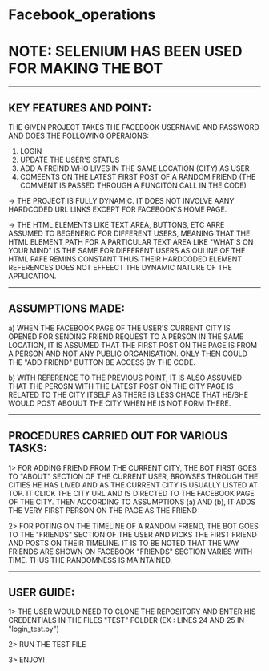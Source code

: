 # Facebook_operations


NOTE: SELENIUM HAS BEEN USED FOR MAKING THE BOT
===============================================================================================================================================================================

-------------------------------------------------------------------------------------------------------------------------------------------------------------------------------
KEY FEATURES AND POINT:
-------------------------------------------------------------------------------------------------------------------------------------------------------------------------------
THE GIVEN PROJECT TAKES THE FACEBOOK USERNAME AND PASSWORD AND DOES THE FOLLOWING OPERAIONS:

1. LOGIN
2. UPDATE THE USER'S STATUS
3. ADD A FREIND WHO LIVES IN THE SAME LOCATION (CITY) AS USER
4. COMEENTS ON THE LATEST FIRST POST OF A RANDOM FRIEND (THE COMMENT IS PASSED THROUGH A FUNCITON CALL IN THE CODE)

-> THE PROJECT IS FULLY DYNAMIC. IT DOES NOT INVOLVE AANY HARDCODED URL LINKS EXCEPT FOR FACEBOOK'S HOME PAGE. 

-> THE HTML ELEMENTS LIKE TEXT AREA, BUTTONS, ETC ARRE ASSUMED TO BEGENERIC FOR DIFFERENT USERS, MEANING THAT THE HTML ELEMENT PATH FOR A PARTICULAR TEXT AREA LIKE "WHAT'S ON YOUR MIND" IS THE SAME FOR DIFFERENT USERS AS OULINE OF THE HTML PAFE REMINS CONSTANT THUS THEIR HARDCODED ELEMENT REFERENCES DOES NOT EFFEECT THE DYNAMIC NATURE OF THE APPLICATION.

-------------------------------------------------------------------------------------------------------------------------------------------------------------------------------
ASSUMPTIONS MADE:
-------------------------------------------------------------------------------------------------------------------------------------------------------------------------------

a) WHEN THE FACEBOOK PAGE OF THE USER'S CURRENT CITY IS OPENED FOR SENDING FRIEND REQUEST TO A PERSON IN THE SAME LOCATION, IT IS ASSUMED THAT THE FIRST POST ON THE PAGE IS FROM A PERSON AND NOT ANY PUBLIC ORGANISATION. ONLY THEN COULD THE "ADD FRIEND" BUTTON BE ACCESS BY THE CODE. 

b) WITH REFERENCE TO THE PREVIOUS POINT, IT IS ALSO ASSUMED THAT THE PEROSN WITH THE LATEST POST ON THE CITY PAGE IS RELATED TO THE  CITY ITSELF AS THERE IS LESS CHACE THAT HE/SHE WOULD POST ABOUUT THE CITY WHEN HE IS NOT FORM THERE.

-------------------------------------------------------------------------------------------------------------------------------------------------------------------------------
PROCEDURES CARRIED OUT FOR VARIOUS TASKS:
-------------------------------------------------------------------------------------------------------------------------------------------------------------------------------

1> FOR ADDING FRIEND FROM THE CURRENT CITY, THE BOT FIRST GOES TO "ABOUT" SECTION OF THE CURRENT USER, BROWSES THROUGH THE CITIES HE HAS LIVED AND AS THE CURRENT CITY IS USUALLY LISTED AT TOP. IT CLICK THE CITY URL AND IS DIRECTED TO THE FACEBOOK PAGE OF THE CITY. THEN ACCORDING TO ASSUMPTIONS (a) AND (b), IT ADDS THE VERY FIRST PERSON ON THE PAGE AS THE FRIEND

2> FOR POTING ON THE TIMELINE OF A RANDOM FRIEND, THE BOT GOES TO THE "FRIENDS" SECTION OF THE USER AND PICKS THE FIRST FRIEND AND POSTS ON THEIR TIMELINE. IT IS TO BE NOTED THAT THE WAY FRIENDS ARE SHOWN ON FACEBOOK "FRIENDS" SECTION VARIES WITH TIME. THUS THE RANDOMNESS IS MAINTAINED. 

-------------------------------------------------------------------------------------------------------------------------------------------------------------------------------
USER GUIDE:
-------------------------------------------------------------------------------------------------------------------------------------------------------------------------------
1> THE USER WOULD NEED TO CLONE THE REPOSITORY AND ENTER HIS CREDENTIALS IN THE FILES "TEST" FOLDER (EX : LINES 24 AND 25 IN "login_test.py") 

2> RUN THE TEST FILE

3> ENJOY!
